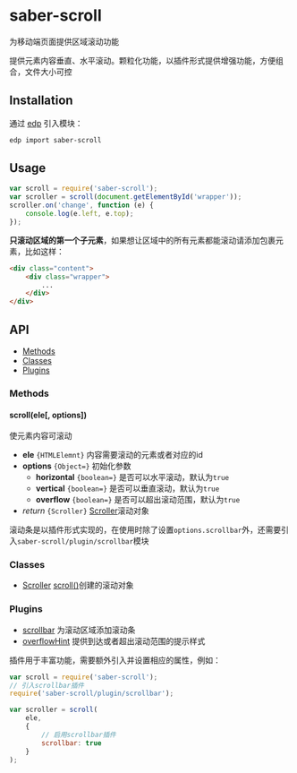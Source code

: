 saber-scroll
===

为移动端页面提供区域滚动功能

提供元素内容垂直、水平滚动。颗粒化功能，以插件形式提供增强功能，方便组合，文件大小可控

## Installation

通过 [edp](https://github.com/ecomfe/edp) 引入模块：

```sh
edp import saber-scroll
```

## Usage

```js
var scroll = require('saber-scroll');
var scroller = scroll(document.getElementById('wrapper'));
scroller.on('change', function (e) {
    console.log(e.left, e.top);
});
```

__只滚动区域的第一个子元素__，如果想让区域中的所有元素都能滚动请添加包裹元素，比如这样：

```html
<div class="content">
    <div class="wrapper">
        ...
    </div>
</div>
```

## API

* [Methods](#methods)
* [Classes](#classes)
* [Plugins](#plugins)

### Methods

#### scroll(ele[, options])

使元素内容可滚动

* **ele** `{HTMLElemnt}` 内容需要滚动的元素或者对应的id
* **options** `{Object=}` 初始化参数
    * **horizontal** `{boolean=}` 是否可以水平滚动，默认为`true`
    * **vertical** `{boolean=}` 是否可以垂直滚动，默认为`true`
    * **overflow** `{boolean=}` 是否可以超出滚动范围，默认为`true`
* _return_ `{Scroller}` [Scroller](doc/scroller.md)滚动对象

滚动条是以插件形式实现的，在使用时除了设置`options.scrollbar`外，还需要引入`saber-scroll/plugin/scrollbar`模块

### Classes

* [Scroller](doc/scroller.md) [scroll()](#scrollele-options)创建的滚动对象

### Plugins

* [scrollbar](doc/plugin/scrollbar.md) 为滚动区域添加滚动条
* [overflowHint](doc/plugin/overflowHint.md) 提供到达或者超出滚动范围的提示样式

插件用于丰富功能，需要额外引入并设置相应的属性，例如：

```js
var scroll = require('saber-scroll');
// 引入scrollbar插件
require('saber-scroll/plugin/scrollbar');

var scroller = scroll(
    ele,
    {
        // 启用scrollbar插件
        scrollbar: true
    }
);
```
